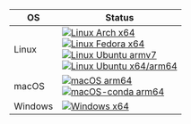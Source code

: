 
   OS    |  Status
---------|---------------------------------------------------
 Linux   | [![Linux Arch x64](https://github.com/fougue/mayo/actions/workflows/ci_linux_arch.yml/badge.svg)](https://github.com/fougue/mayo/actions/workflows/ci_linux_arch.yml)<br>[![Linux Fedora x64](https://github.com/fougue/mayo/actions/workflows/ci_linux_fedora.yml/badge.svg)](https://github.com/fougue/mayo/actions/workflows/ci_linux_fedora.yml)<br>[![Linux Ubuntu armv7](https://github.com/fougue/mayo/actions/workflows/ci_linux_ubuntu_armv7.yml/badge.svg)](https://github.com/fougue/mayo/actions/workflows/ci_linux_ubuntu_armv7.yml)<br>[![Linux Ubuntu x64/arm64](https://github.com/fougue/mayo/actions/workflows/ci_linux_ubuntu.yml/badge.svg)](https://github.com/fougue/mayo/actions/workflows/ci_linux_ubuntu.yml)	 
 macOS   | [![macOS arm64](https://github.com/fougue/mayo/actions/workflows/ci_macos.yml/badge.svg)](https://github.com/fougue/mayo/actions/workflows/ci_macos.yml)<br>[![macOS-conda arm64](https://github.com/fougue/mayo/actions/workflows/ci_macos_conda.yml/badge.svg)](https://github.com/fougue/mayo/actions/workflows/ci_macos_conda.yml)
 Windows | [![Windows x64](https://github.com/fougue/mayo/actions/workflows/ci_windows.yml/badge.svg)](https://github.com/fougue/mayo/actions/workflows/ci_windows.yml)
 